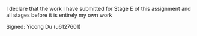 I declare that the work I have submitted for Stage E of this assignment and all stages before it is entirely my own work

Signed: Yicong Du (u6127601)
